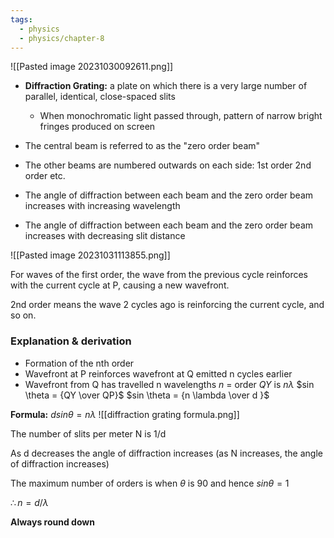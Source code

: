 ```yaml
---
tags:
  - physics
  - physics/chapter-8
---
```


![[Pasted image 20231030092611.png]]

- **Diffraction Grating:** a plate on which there is a very large number of parallel, identical, close-spaced slits
	- When monochromatic light passed through, pattern of narrow bright fringes produced on screen

- The central beam is referred to as the "zero order beam"
- The other beams are numbered outwards on each side: 1st order 2nd order etc.

- The angle of diffraction between each beam and the zero order beam increases with increasing wavelength

- The angle of diffraction between each beam and the zero order beam increases with decreasing slit distance

![[Pasted image 20231031113855.png]]

For waves of the first order, the wave from the previous cycle reinforces with the current cycle at P, causing a new wavefront. 

2nd order means the wave 2 cycles ago is reinforcing the current cycle, and so on.
### Explanation & derivation
- Formation of the nth order
- Wavefront at P reinforces wavefront at Q emitted n cycles earlier
- Wavefront from Q has travelled n wavelengths
	$n$ = order
	$QY$ is $n\lambda$
	$sin \theta = {QY \over QP}$
	$sin \theta = {n \lambda \over d }$

**Formula:**
$dsin\theta = n \lambda$
![[diffraction grating formula.png]]

The number of slits per meter N is 1/d

As d decreases the angle of diffraction increases (as N increases, the angle of diffraction increases)

The maximum number of orders is when $\theta$ is 90 and hence $sin \theta = 1$

$\therefore n = d/\lambda$

**Always round down**